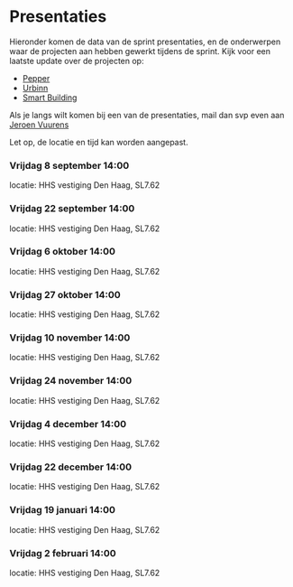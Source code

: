 # Presentaties

Hieronder komen de data van de sprint presentaties, en de onderwerpen waar de projecten aan hebben gewerkt tijdens de sprint. Kijk voor een laatste update over de projecten op:
- [Pepper](pepper)
- [Urbinn](urbinn)
- [Smart Building](smartbuilding)

Als je langs wilt komen bij een van de presentaties, mail dan svp even aan [Jeroen Vuurens](mailto:j.b.p.vuurens@hhs.nl)

Let op, de locatie en tijd kan worden aangepast.

### Vrijdag 8 september 14:00
locatie: HHS vestiging Den Haag, SL7.62

### Vrijdag 22 september 14:00
locatie: HHS vestiging Den Haag, SL7.62

### Vrijdag 6 oktober 14:00
locatie: HHS vestiging Den Haag, SL7.62

### Vrijdag 27 oktober 14:00
locatie: HHS vestiging Den Haag, SL7.62

### Vrijdag 10 november 14:00
locatie: HHS vestiging Den Haag, SL7.62

### Vrijdag 24 november 14:00
locatie: HHS vestiging Den Haag, SL7.62

### Vrijdag 4 december 14:00
locatie: HHS vestiging Den Haag, SL7.62

### Vrijdag 22 december 14:00
locatie: HHS vestiging Den Haag, SL7.62

### Vrijdag 19 januari 14:00
locatie: HHS vestiging Den Haag, SL7.62

### Vrijdag 2 februari 14:00
locatie: HHS vestiging Den Haag, SL7.62

